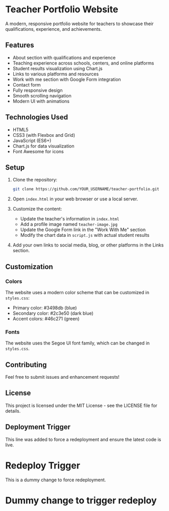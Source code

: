 # Teacher Portfolio Website

A modern, responsive portfolio website for teachers to showcase their qualifications, experience, and achievements.

## Features

- About section with qualifications and experience
- Teaching experience across schools, centers, and online platforms
- Student results visualization using Chart.js
- Links to various platforms and resources
- Work with me section with Google Form integration
- Contact form
- Fully responsive design
- Smooth scrolling navigation
- Modern UI with animations

## Technologies Used

- HTML5
- CSS3 (with Flexbox and Grid)
- JavaScript (ES6+)
- Chart.js for data visualization
- Font Awesome for icons

## Setup

1. Clone the repository:
   ```bash
   git clone https://github.com/YOUR_USERNAME/teacher-portfolio.git
   ```

2. Open `index.html` in your web browser or use a local server.

3. Customize the content:
   - Update the teacher's information in `index.html`
   - Add a profile image named `teacher-image.jpg`
   - Update the Google Form link in the "Work With Me" section
   - Modify the chart data in `script.js` with actual student results

4. Add your own links to social media, blog, or other platforms in the Links section.

## Customization

### Colors
The website uses a modern color scheme that can be customized in `styles.css`:
- Primary color: #3498db (blue)
- Secondary color: #2c3e50 (dark blue)
- Accent colors: #46c271 (green)

### Fonts
The website uses the Segoe UI font family, which can be changed in `styles.css`.

## Contributing

Feel free to submit issues and enhancement requests!

## License

This project is licensed under the MIT License - see the LICENSE file for details.

## Deployment Trigger

This line was added to force a redeployment and ensure the latest code is live. 

# Redeploy Trigger
This is a dummy change to force redeployment. 

# Dummy change to trigger redeploy 